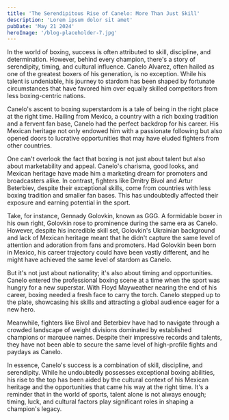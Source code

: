```yaml
---
title: 'The Serendipitous Rise of Canelo: More Than Just Skill'
description: 'Lorem ipsum dolor sit amet'
pubDate: 'May 21 2024'
heroImage: '/blog-placeholder-7.jpg'
---
```


In the world of boxing, success is often attributed to skill, discipline, and determination. However, behind every champion, there's a story of serendipity, timing, and cultural influence. Canelo Alvarez, often hailed as one of the greatest boxers of his generation, is no exception. While his talent is undeniable, his journey to stardom has been shaped by fortunate circumstances that have favored him over equally skilled competitors from less boxing-centric nations.

Canelo's ascent to boxing superstardom is a tale of being in the right place at the right time. Hailing from Mexico, a country with a rich boxing tradition and a fervent fan base, Canelo had the perfect backdrop for his career. His Mexican heritage not only endowed him with a passionate following but also opened doors to lucrative opportunities that may have eluded fighters from other countries.

One can't overlook the fact that boxing is not just about talent but also about marketability and appeal. Canelo's charisma, good looks, and Mexican heritage have made him a marketing dream for promoters and broadcasters alike. In contrast, fighters like Dmitry Bivol and Artur Beterbiev, despite their exceptional skills, come from countries with less boxing tradition and smaller fan bases. This has undoubtedly affected their exposure and earning potential in the sport.

Take, for instance, Gennady Golovkin, known as GGG. A formidable boxer in his own right, Golovkin rose to prominence during the same era as Canelo. However, despite his incredible skill set, Golovkin's Ukrainian background and lack of Mexican heritage meant that he didn't capture the same level of attention and adoration from fans and promoters. Had Golovkin been born in Mexico, his career trajectory could have been vastly different, and he might have achieved the same level of stardom as Canelo.

But it's not just about nationality; it's also about timing and opportunities. Canelo entered the professional boxing scene at a time when the sport was hungry for a new superstar. With Floyd Mayweather nearing the end of his career, boxing needed a fresh face to carry the torch. Canelo stepped up to the plate, showcasing his skills and attracting a global audience eager for a new hero.

Meanwhile, fighters like Bivol and Beterbiev have had to navigate through a crowded landscape of weight divisions dominated by established champions or marquee names. Despite their impressive records and talents, they have not been able to secure the same level of high-profile fights and paydays as Canelo.

In essence, Canelo's success is a combination of skill, discipline, and serendipity. While he undoubtedly possesses exceptional boxing abilities, his rise to the top has been aided by the cultural context of his Mexican heritage and the opportunities that came his way at the right time. It's a reminder that in the world of sports, talent alone is not always enough; timing, luck, and cultural factors play significant roles in shaping a champion's legacy.

